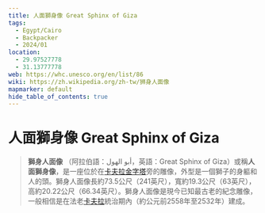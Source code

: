 ```yaml
---
title: 人面獅身像 Great Sphinx of Giza
tags:
  - Egypt/Cairo
  - Backpacker
  - 2024/01
location:
  - 29.97527778
  - 31.13777778
web: https://whc.unesco.org/en/list/86
wiki: https://zh.wikipedia.org/zh-tw/狮身人面像
mapmarker: default
hide_table_of_contents: true
---
```


人面獅身像 Great Sphinx of Giza
========

> **獅身人面像** （阿拉伯語：أبو الهول‎，英語：Great Sphinx of Giza）或稱**人面獅身像**，是一座位於在[卡夫拉金字塔](https://zh.wikipedia.org/wiki/%E5%8D%A1%E5%A4%AB%E6%8B%89%E9%87%91%E5%AD%97%E5%A1%94 "卡夫拉金字塔")旁的雕像，外型是一個獅子的身軀和人的頭。獅身人面像長約73.5公尺（241英尺），寬約19.3公尺（63英尺），高約20.22公尺（66.34英尺）。獅身人面像是現今已知最古老的紀念雕像，一般相信是在法老[卡夫拉](https://zh.wikipedia.org/wiki/%E5%8D%A1%E5%A4%AB%E6%8B%89 "卡夫拉")統治期內（約公元前2558年至2532年）建成。

